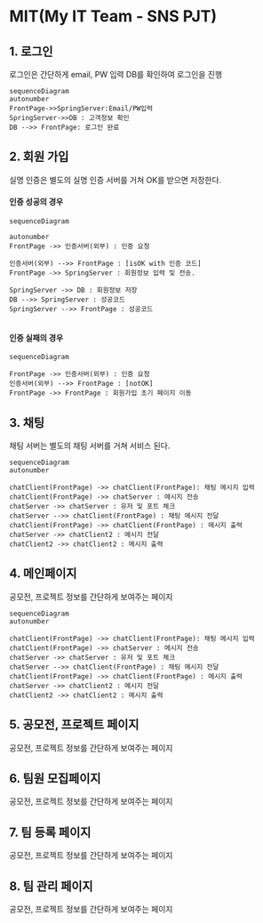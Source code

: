 # MIT(My IT Team - SNS PJT)



## 1. 로그인

로그인은 간단하게 email, PW 입력  DB를 확인하여 로그인을 진행

```mermaid
sequenceDiagram
autonumber
FrontPage->>SpringServer:Email/PW입력
SpringServer->>DB : 고객정보 확인
DB -->> FrontPage: 로그인 완료

```



## 2. 회원 가입

실명 인증은 별도의 실명 인증 서버를 거쳐 OK를 받으면 저장한다. 

#### 인증 성공의 경우

```mermaid
sequenceDiagram

autonumber
FrontPage ->> 인증서버(외부) : 인증 요청

인증서버(외부) -->> FrontPage : [isOK with 인증 코드]
FrontPage ->> SpringServer : 회원정보 입력 및 전송. 

SpringServer ->> DB : 회원정보 저장
DB -->> SpringServer : 성공코드
SpringServer -->> FrontPage : 성공코드


```

#### 인증 실패의 경우

```mermaid
sequenceDiagram

FrontPage ->> 인증서버(외부) : 인증 요청
인증서버(외부) -->> FrontPage : [notOK]
FrontPage ->> FrontPage : 회원가입 초기 페이지 이동
```

## 3. 채팅

채팅 서버는 별도의 채팅 서버를 거쳐 서비스 된다.

```mermaid
sequenceDiagram
autonumber

chatClient(FrontPage) ->> chatClient(FrontPage): 채팅 메시지 입력
chatClient(FrontPage) ->> chatServer : 메시지 전송
chatServer ->> chatServer : 유저 및 포트 체크
chatServer -->> chatClient(FrontPage) : 채팅 메시지 전달
chatClient(FrontPage) ->> chatClient(FrontPage) : 메시지 출력
chatServer ->> chatClient2 : 메시지 전달
chatClient2 ->> chatClient2 : 메시지 출력

```



## 4. 메인페이지

공모전, 프로젝트 정보를 간단하게 보여주는 페이지

```mermaid
sequenceDiagram
autonumber

chatClient(FrontPage) ->> chatClient(FrontPage): 채팅 메시지 입력
chatClient(FrontPage) ->> chatServer : 메시지 전송
chatServer ->> chatServer : 유저 및 포트 체크
chatServer -->> chatClient(FrontPage) : 채팅 메시지 전달
chatClient(FrontPage) ->> chatClient(FrontPage) : 메시지 출력
chatServer ->> chatClient2 : 메시지 전달
chatClient2 ->> chatClient2 : 메시지 출력

```

## 5. 공모전, 프로젝트 페이지

공모전, 프로젝트 정보를 간단하게 보여주는 페이지



## 6. 팀원 모집페이지

공모전, 프로젝트 정보를 간단하게 보여주는 페이지



## 7. 팀 등록 페이지

공모전, 프로젝트 정보를 간단하게 보여주는 페이지



## 8. 팀 관리 페이지

공모전, 프로젝트 정보를 간단하게 보여주는 페이지